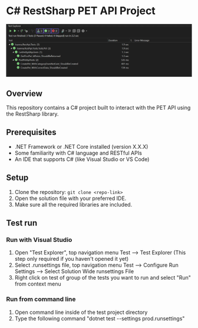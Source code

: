 # C# RestSharp PET API Project 

![Test Image](/images/tests.png)

## Overview
This repository contains a C# project built to interact with the PET API using the RestSharp library. 

## Prerequisites
- .NET Framework or .NET Core installed (version X.X.X)
- Some familiarity with C# language and RESTful APIs
- An IDE that supports C# (like Visual Studio or VS Code)

## Setup
1. Clone the repository: `git clone <repo-link>`
2. Open the solution file with your preferred IDE.
3. Make sure all the required libraries are included.

## Test run
 
### Run with Visual Studio
1. Open "Test Explorer", top navigation menu Test --> Test Explorer (This step only required if you haven't opened it yet)
2. Select .runsettings file, top navigation menu Test --> Configure Run Settings --> Select Solution Wide runsettings File
3. Right click on test of group of the tests you want to run and select "Run" from context menu
 
### Run from command line
1. Open command line inside of the test project directory
2. Type the following command "dotnet test --settings prod.runsettings"